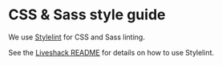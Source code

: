 # CSS & Sass style guide

We use [Stylelint](http://stylelint.io/) for CSS and Sass linting.

See the [Liveshack README](https://github.com/livestax/liveshack#css--sass-scss) for details on how to use Stylelint.
